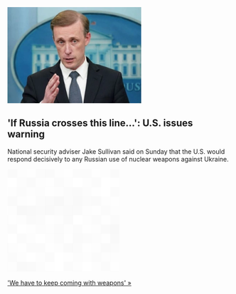 
!['If Russia crosses this line...': U.S. issues warning](./20220925175713.png)
## 'If Russia crosses this line...': U.S. issues warning

National security adviser Jake Sullivan said on Sunday that the U.S. would respond decisively to any Russian use of nuclear weapons against Ukraine.

![pic](../square_bg.png)

['We have to keep coming with weapons' »](https://www.yahoo.com/news/u-warns-putin-catastrophic-consequences-154432238.html)
